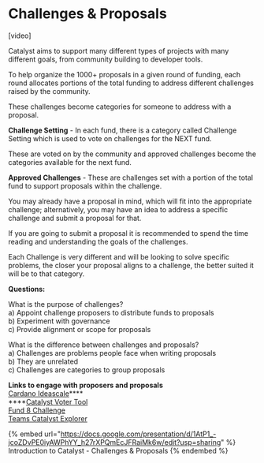 # Challenges & Proposals

\[video]

Catalyst aims to support many different types of projects with many different goals, from community building to developer tools.

To help organize the 1000+ proposals in a given round of funding, each round allocates portions of the total funding to address different challenges raised by the community.

These challenges become categories for someone to address with a proposal.

**Challenge Setting** - In each fund, there is a category called Challenge Setting which is used to vote on challenges for the NEXT fund.

These are voted on by the community and approved challenges become the categories available for the next fund.

**Approved Challenges** - These are challenges set with a portion of the total fund to support proposals within the challenge.

You may already have a proposal in mind, which will fit into the appropriate challenge; alternatively, you may have an idea to address a specific challenge and submit a proposal for that.

If you are going to submit a proposal it is recommended to spend the time reading and understanding the goals of the challenges.

Each Challenge is very different and will be looking to solve specific problems, the closer your proposal aligns to a challenge, the better suited it will be to that category.

**Questions:**

What is the purpose of challenges?\
a) Appoint challenge proposers to distribute funds to proposals\
b) Experiment with governance\
c) Provide alignment or scope for proposals

What is the difference between challenges and proposals?\
a) Challenges are problems people face when writing proposals\
b) They are unrelated\
c) Challenges are categories to group proposals

**Links to engage with proposers and proposals**\
[Cardano Ideascale](https://cardano.ideascale.com/)****\
****[Catalyst Voter Tool\
](https://cardanocataly.st/voter-tool/#/)[Fund 8 Challenge\
](https://catalystswarm.com/project-catalyst/fund8-challenge-teams/)[Teams Catalyst Explorer](https://catalystswarm.com/project-catalyst/fund8-challenge-teams/)

{% embed url="https://docs.google.com/presentation/d/1AtP1_-jcoZDvPE0iyAWPhYY_h27rXPQmEcJFRaiMk6w/edit?usp=sharing" %}
Introduction to Catalyst - Challenges & Proposals
{% endembed %}
